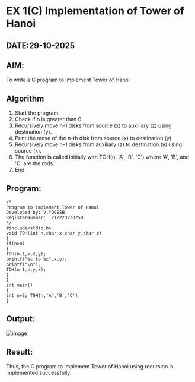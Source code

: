 # EX 1(C) Implementation of Tower of Hanoi
## DATE:29-10-2025
## AIM:
To write a C program to implement Tower of Hanoi

## Algorithm
1.   Start the program.
2.	Check if n is greater than 0.
3.	Recursively move n-1 disks from source (x) to auxiliary (z) using destination (y).
4.	Print the move of the n-th disk from source (x) to destination (y).
5.	Recursively move n-1 disks from auxiliary (z) to destination (y) using source (x).
6.	The function is called initially with TOH(n, 'A', 'B', 'C') where 'A', 'B', and 'C' are the rods.
7.	End
  

## Program:
```
/*
Program to implement Tower of Hanoi
Developed by: V.YOGESH
RegisterNumber:  212223230250
*/
#include<stdio.h>
void TOH(int n,char x,char y,char z)
{
if(n>0)
{
TOH(n-1,x,z,y);
printf("%c to %c",x,y);
printf("\n");
TOH(n-1,z,y,x);
}
}
int main()
{
int n=2; TOH(n,'A','B','C');
}

```

## Output:
![image](https://github.com/user-attachments/assets/05b272cb-96e7-43ee-947b-145bd156dea3)



## Result:
Thus, the C program to implement Tower of Hanoi using recursion is implemented successfully.
